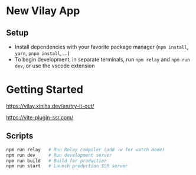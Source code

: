 # New Vilay App

## Setup

- Install dependencies with your favorite package manager (`npm install`, `yarn`, `pnpm install`, ...)
- To begin development, in separate terminals, run `npm relay` and `npm run dev`, or use the vscode extension

# Getting Started

https://vilay.xiniha.dev/en/try-it-out/

https://vite-plugin-ssr.com/

## Scripts

```sh
npm run relay   # Run Relay compiler (add -w for watch mode)
npm run dev     # Run development server
npm run build   # Build for production
npm run start   # Launch production SSR server
```
